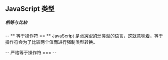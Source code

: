 ## JavaScript 类型

##### 相等与比较
--
** 等于操作符 == **
JavaScript 是*弱类型*的弱类型的语言，这就意味着，等于操作符会为了比较两个值而进行强制类型转换。

-- 严格等于操作符 === --


